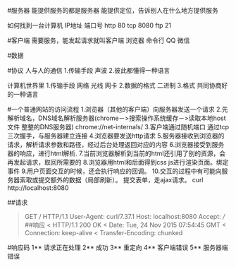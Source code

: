 #服务器
能提供服务的都是服务器
能提供定位，告诉别人在什么地方提供服务

如何找到一台计算机 IP地址 端口号
http 80 tcp 8080 ftp 21

#客户端
需要服务，能发起请求就叫客户端
浏览器 命令行 QQ 微信 

#数据

#协议
人与人的通信
1.传输手段 声波
2.彼此都懂得一种语言

计算机世界里
1.传输手段 网络 光线 网卡
2.数据的格式 二进制
3.格式 共同协商好的一种语言

#一个普通网站的访问流程
1.浏览器（其他的客户端）向服务器发送一个请求
2.先解析域名，DNS域名解析服务器(chrome－>搜索操作系统缓存－>读取本地host文件 整整的DNS服务器)
chrome://net-internals/
3.客户端通过随机端口 通过tcp三次握手，与服务器建立连接
4.浏览器要发送http请求
5.服务器接收到浏览器的请求，解析请求参数和路径，经过后台处理返回对应的内容
6.浏览器接受到服务器的响应，进行html解析.
7.当前浏览器解析到当前的html还引用了别的资源，会再发起请求，取回所需要的
8.浏览器用html和后面得到css js进行渲染页面。绑定事件
9.用户页面交互的时候，还会执行响应的回调。
10.交互的过程中有可能向服务器索取或提交额外的数据（局部刷新）。
提交表单，走ajax请求。
curl http://localhost:8080

##请求
> GET / HTTP/1.1
> User-Agent: curl/7.37.1
> Host: localhost:8080
> Accept: */*
##响应
< HTTP/1.1 200 OK
< Date: Tue, 24 Nov 2015 07:54:45 GMT
< Connection: keep-alive
< Transfer-Encoding: chunked

#响应码
1** 请求正在处理
2** 成功
3** 重定向
4** 客户端错误
5** 服务器端错误